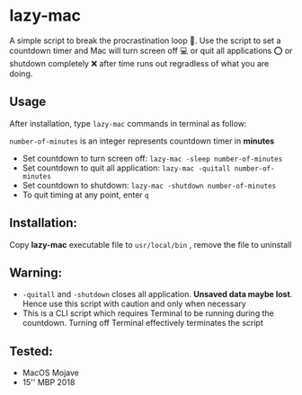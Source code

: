 # lazy-mac
A simple script to break the procrastination loop 🥊.
Use the script to set a countdown timer and Mac will turn screen off 💻 or quit all applications ⭕️ or shutdown completely ❌ after time runs out regradless of what you are doing.
## Usage
After installation, type `lazy-mac` commands in terminal as follow:

`number-of-minutes` is an integer represents countdown timer in __minutes__
* Set countdown to turn screen off: `lazy-mac -sleep number-of-minutes`
* Set countdown to quit all application: `lazy-mac -quitall number-of-minutes`
* Set countdown to shutdown: `lazy-mac -shutdown number-of-minutes`
* To quit timing at any point, enter `q`
## Installation:
Copy __lazy-mac__ executable file to `usr/local/bin` , remove the file to uninstall
## Warning:
* `-quitall` and `-shutdown` closes all application. __Unsaved data maybe lost__. Hence use this script with caution and only when necessary
* This is a CLI script which requires Terminal to be running during the countdown. Turning off Terminal effectively terminates the script
## Tested:
* MacOS Mojave
* 15'' MBP 2018
